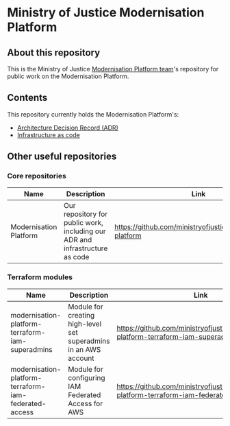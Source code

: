 # Ministry of Justice Modernisation Platform

## About this repository
This is the Ministry of Justice [Modernisation Platform team](https://github.com/orgs/ministryofjustice/teams/modernisation-platform)'s repository for public work on the Modernisation Platform.

## Contents
This repository currently holds the Modernisation Platform's:
- [Architecture Decision Record (ADR)](architecture-decision-record)
- [Infrastructure as code](terraform)

## Other useful repositories
### Core repositories
| Name                   | Description                                                                  | Link                                                        |
|------------------------|------------------------------------------------------------------------------|-------------------------------------------------------------|
| Modernisation Platform | Our repository for public work, including our ADR and infrastructure as code | https://github.com/ministryofjustice/modernisation-platform |

### Terraform modules
| Name                                                  | Description                                                      | Link                                                                                       |
|-------------------------------------------------------|------------------------------------------------------------------|--------------------------------------------------------------------------------------------|
| modernisation-platform-terraform-iam-superadmins      | Module for creating high-level set superadmins in an AWS account | https://github.com/ministryofjustice/modernisation-platform-terraform-iam-superadmins      |
| modernisation-platform-terraform-iam-federated-access | Module for configuring IAM Federated Access for AWS              | https://github.com/ministryofjustice/modernisation-platform-terraform-iam-federated-access |
